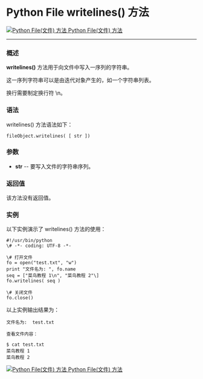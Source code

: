 Python File writelines() 方法
===========================

 [![Python File(文件) 方法](../images/up.gif) Python File(文件) 方法](file-methods.html)

* * *

### 概述

**writelines()** 方法用于向文件中写入一序列的字符串。

这一序列字符串可以是由迭代对象产生的，如一个字符串列表。

换行需要制定换行符 \\n。

### 语法

writelines() 方法语法如下：
```
fileObject.writelines( [ str ])
```
### 参数

*   **str** \-\- 要写入文件的字符串序列。
    

### 返回值

该方法没有返回值。

### 实例

以下实例演示了 writelines() 方法的使用：
```
#!/usr/bin/python
\# -*- coding: UTF-8 -*-

\# 打开文件
fo = open("test.txt", "w")
print "文件名为: ", fo.name
seq = ["菜鸟教程 1\n", "菜鸟教程 2"\]
fo.writelines( seq )

\# 关闭文件
fo.close()
```
以上实例输出结果为：
```
文件名为:  test.txt

查看文件内容：

$ cat test.txt 
菜鸟教程 1
菜鸟教程 2
```
 [![Python File(文件) 方法](../images/up.gif) Python File(文件) 方法](file-methods.html)